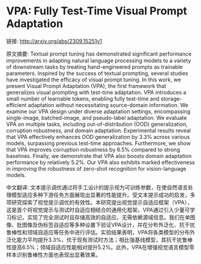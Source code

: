 # VPA: Fully Test-Time Visual Prompt Adaptation

链接: http://arxiv.org/abs/2309.15251v1

原文摘要:
Textual prompt tuning has demonstrated significant performance improvements
in adapting natural language processing models to a variety of downstream tasks
by treating hand-engineered prompts as trainable parameters. Inspired by the
success of textual prompting, several studies have investigated the efficacy of
visual prompt tuning. In this work, we present Visual Prompt Adaptation (VPA),
the first framework that generalizes visual prompting with test-time
adaptation. VPA introduces a small number of learnable tokens, enabling fully
test-time and storage-efficient adaptation without necessitating source-domain
information. We examine our VPA design under diverse adaptation settings,
encompassing single-image, batched-image, and pseudo-label adaptation. We
evaluate VPA on multiple tasks, including out-of-distribution (OOD)
generalization, corruption robustness, and domain adaptation. Experimental
results reveal that VPA effectively enhances OOD generalization by 3.3% across
various models, surpassing previous test-time approaches. Furthermore, we show
that VPA improves corruption robustness by 6.5% compared to strong baselines.
Finally, we demonstrate that VPA also boosts domain adaptation performance by
relatively 5.2%. Our VPA also exhibits marked effectiveness in improving the
robustness of zero-shot recognition for vision-language models.

中文翻译:
文本提示调优通过将手工设计的提示视为可训练参数，在使自然语言处理模型适应多种下游任务方面展现出显著的性能提升。受文本提示成功的启发，多项研究探索了视觉提示调优的有效性。本研究提出视觉提示自适应框架（VPA），这是首个将视觉提示与测试时自适应相结合的通用化框架。VPA通过引入少量可学习标记，实现了完全测试时且存储高效的自适应，无需依赖源域信息。我们在单图像、批图像及伪标签自适应等多种设置下验证VPA设计，并在分布外泛化、抗干扰鲁棒性和领域自适应等任务中进行评估。实验结果表明，VPA将各类模型的分布外泛化能力平均提升3.3%，优于现有测试时方法；相比强基线模型，其抗干扰鲁棒性提高6.5%；领域自适应性能相对提升5.2%。此外，VPA在增强视觉语言模型零样本识别鲁棒性方面也表现出显著效果。
